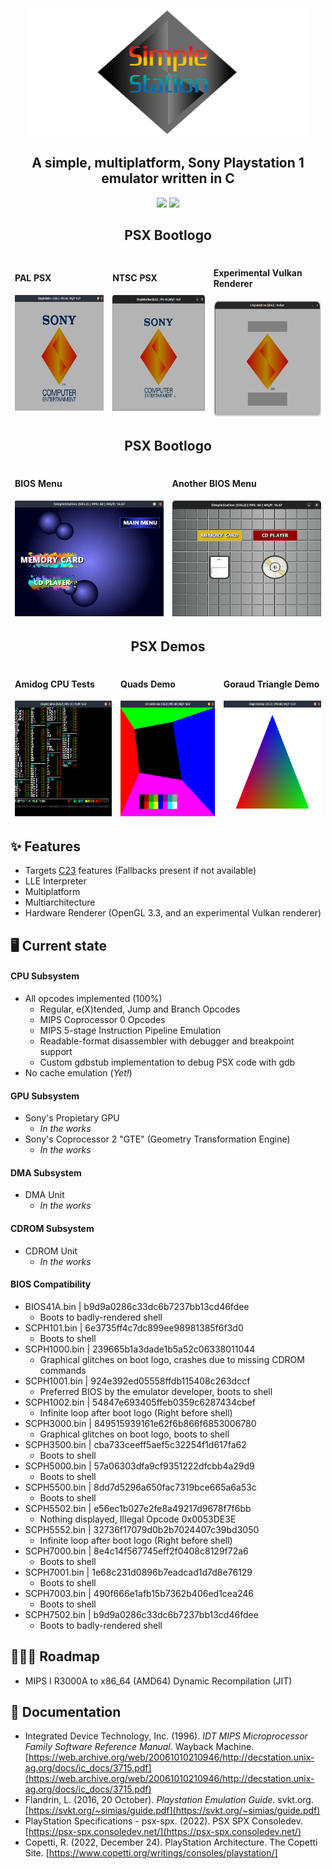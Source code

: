 <p align="center">
  <img src="resources/banner.png" width="450vw" height="200vw"/>
</p>

<h2 align="center">A simple, multiplatform, Sony Playstation 1 emulator written in C</h2>

<p align="center">
  <img src="https://github.com/cakehonolulu/SimpleStation/actions/workflows/simplestation.yml/badge.svg">
  <img src="https://byob.yarr.is/cakehonolulu/SimpleStation/build">
</p>

<table align="center">
<h2 align="center">PSX Bootlogo</h2>
<thead>
  <tr>
    <td><h4>PAL PSX</h4><img src="https://raw.githubusercontent.com/cakehonolulu/SimpleStation/main/resources/bootup.png" width="250vw" height="185vh" alt="Image"></td>
    <td><h4>NTSC PSX</h4><img src="https://raw.githubusercontent.com/cakehonolulu/SimpleStation/main/resources/bootup2.png" width="250vw" height="185vh" alt="Image"></td>
    <td><h4>Experimental Vulkan Renderer</h4><img src="https://raw.githubusercontent.com/cakehonolulu/SimpleStation/main/resources/vulkan.png" width="250vw" height="185vh" alt="Image"></td>
  </tr>
</thead>
</table>

<table align="center">
<h2 align="center">PSX Bootlogo</h2>
<thead>
  <tr>
    <td><h4>BIOS Menu</h4><img src="https://raw.githubusercontent.com/cakehonolulu/SimpleStation/main/resources/bios.png" width="250vw" height="185vh" alt="Image"></td>
    <td><h4>Another BIOS Menu</h4><img src="https://raw.githubusercontent.com/cakehonolulu/SimpleStation/main/resources/bios2.png" width="250vw" height="185vh" alt="Image"></td>
  </tr>
</thead>
</table>

<table align="center">
<h2 align="center">PSX Demos</h2>
<thead>
  <tr>
    <td><h4>Amidog CPU Tests</h4><img src="https://raw.githubusercontent.com/cakehonolulu/SimpleStation/main/resources/amidog.png" width="250vw" height="185vh" alt="Image"></td>
    <td><h4>Quads Demo</h4><img src="https://raw.githubusercontent.com/cakehonolulu/SimpleStation/main/resources/quad.png" width="250vw" height="185vh" alt="Image"></td>
    <td><h4>Goraud Triangle Demo</h4><img src="https://raw.githubusercontent.com/cakehonolulu/SimpleStation/main/resources/triangle.png" width="250vw" height="185vh" alt="Image"></td>
  </tr>
</thead>
</table>

## ✨ Features
* Targets [C23](https://en.cppreference.com/w/c/23) features (Fallbacks present if not available)
* LLE Interpreter
* Multiplatform
* Multiarchitecture
* Hardware Renderer (OpenGL 3.3, and an experimental Vulkan renderer)

## 🖥️ Current state
#### CPU Subsystem
- All opcodes implemented (100%)
  - Regular, e(X)tended, Jump and Branch Opcodes
  - MIPS Coprocessor 0 Opcodes
  - MIPS 5-stage Instruction Pipeline Emulation
  - Readable-format disassembler with debugger and breakpoint support
  - Custom gdbstub implementation to debug PSX code with gdb
- No cache emulation (_Yet!_)

#### GPU Subsystem
- Sony's Propietary GPU
  - _In the works_
- Sony's Coprocessor 2 "GTE" (Geometry Transformation Engine)
  - _In the works_

#### DMA Subsystem
- DMA Unit
  - _In the works_

#### CDROM Subsystem
- CDROM Unit
  - _In the works_

#### BIOS Compatibility
- BIOS41A.bin	| b9d9a0286c33dc6b7237bb13cd46fdee
	- Boots to badly-rendered shell
- SCPH101.bin	| 6e3735ff4c7dc899ee98981385f6f3d0
	- Boots to shell
- SCPH1000.bin	| 239665b1a3dade1b5a52c06338011044
	- Graphical glitches on boot logo, crashes due to missing CDROM commands
- SCPH1001.bin	| 924e392ed05558ffdb115408c263dccf
	- Preferred BIOS by the emulator developer, boots to shell
- SCPH1002.bin	| 54847e693405ffeb0359c6287434cbef
	- Infinite loop after boot logo (Right before shell)
- SCPH3000.bin	| 849515939161e62f6b866f6853006780
	- Graphical glitches on boot logo, boots to shell
- SCPH3500.bin	| cba733ceeff5aef5c32254f1d617fa62
	- Boots to shell
- SCPH5000.bin	| 57a06303dfa9cf9351222dfcbb4a29d9
	- Boots to shell
- SCPH5500.bin	| 8dd7d5296a650fac7319bce665a6a53c
	- Boots to shell
- SCPH5502.bin	| e56ec1b027e2fe8a49217d9678f7f6bb
	- Nothing displayed, Illegal Opcode 0x0053DE3E
- SCPH5552.bin	| 32736f17079d0b2b7024407c39bd3050
	- Infinite loop after boot logo (Right before shell)
- SCPH7000.bin	| 8e4c14f567745eff2f0408c8129f72a6
	- Boots to shell
- SCPH7001.bin	| 1e68c231d0896b7eadcad1d7d8e76129
	- Boots to shell
- SCPH7003.bin	| 490f666e1afb15b7362b406ed1cea246
	- Boots to shell
- SCPH7502.bin	| b9d9a0286c33dc6b7237bb13cd46fdee
	- Boots to badly-rendered shell

## 👷🏼‍♂️ Roadmap
* MIPS I R3000A to x86_64 (AMD64) Dynamic Recompilation (JIT)

## 📃 Documentation
* Integrated Device Technology, Inc. (1996). _IDT MIPS Microprocessor Family Software Reference Manual_. Wayback Machine. [https://web.archive.org/web/20061010210946/http://decstation.unix-ag.org/docs/ic_docs/3715.pdf](https://web.archive.org/web/20061010210946/http://decstation.unix-ag.org/docs/ic_docs/3715.pdf)
* Flandrin, L. (2016, 20 October). _Playstation Emulation Guide_. svkt.org. [https://svkt.org/~simias/guide.pdf](https://svkt.org/~simias/guide.pdf)
* PlayStation Specifications - psx-spx. (2022). PSX SPX Consoledev. [https://psx-spx.consoledev.net/](https://psx-spx.consoledev.net/)
* Copetti, R. (2022, December 24). PlayStation Architecture. The Copetti Site. [https://www.copetti.org/writings/consoles/playstation/]
